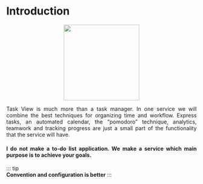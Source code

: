 # Introduction

<p style="text-align: center">
  <img width="200" height="200" src="/task_view_doc/images/logo.png">
</p>

<p style="text-align: justify"> 
Task View is much more than a task manager. In one service we will combine the best
techniques for organizing time and workflow. Express tasks, an automated calendar,
the “pomodoro” technique, analytics, teamwork and tracking progress are just a small
part of the functionality that the service will have. 
</p>
 
<h4 style="text-align: justify"> 
I do not make a to-do list application. We make a service which main purpose is to achieve your goals.
</h4> 

::: tip  
**Convention and configuration is better**
:::
